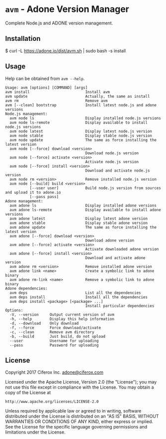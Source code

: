# `avm` - Adone Version Manager

Complete Node.js and ADONE version management.

## Installation

$ curl -L https://adone.io/dist/avm.sh | sudo bash -s install

## Usage

Help can be obtained from `avm --help`.

    Usage: avm [options] [COMMAND] [args]
    avm install                         Install avm
    avm update                          Actually, the same as install
    avm rm                              Remove avm
    avm [--clean] bootstrap             Install latest node.js and adone versions
    Node.js management:
      avm node ls                       Display installed node.js versions
      avm node ls-remote                Display available to install node.js versions
      avm node latest                   Display latest node.js version
      avm node stable                   Display stable node.js version
      avm node update                   The same as force installing the latest version
      avm node [--force] download <version>
                                        Download node.js version
      avm node [--force] activate <version>
                                        Activate node.js version
      avm node [--force] install <version>
                                        Download and activate node.js version
      avm node rm <version>             Remove installed node.js version
      avm node [--build] build <version>
               [--user user]            Build node.js version from sources and upload it to adone.io
               [--pass pass]
    Adone management:
      avm adone ls                      Display installed adone versions
      avm adone ls-remote               Display available to install adone versions
      avm adone latest                  Display latest adone version
      avm adone stable                  Display stable adone version
      avm adone update                  The same as force installing the latest version
      avm adone [--force] download <version>
                                        Download adone version
      avm adone [--force] activate <version>
                                        Activate downloaded adone version
      avm adone [--force] install <version>
                                        Download and activate adone version
      avm adone rm <version>            Remove installed adone version
      avm adone link <name>             Create a symbolic link to adone binary
      avm adone rm-link <name>          Remove a symbolic link to adone binary
    Adone dependencies:
      avm deps                          List all the dependencies
      avm deps install                  Install all the dependencies
      avm deps install <package> [<package> ...]
                                        Install particular dependencies
    Options:
      -V, --version     Output current version of avm
      -h, --help        Display this help information
      -d, --download    Only download
      -f, --force       Force download/activate
      -c, --clean       Remove avm directory
      -b, --build       Just build, do not upload
      --user            Username for uploading
      --pass            Password for uploading
      
## License

Copyright 2017 Ciferox Inc. <adone@ciferox.com>

Licensed under the Apache License, Version 2.0 (the "License");
you may not use this file except in compliance with the License.
You may obtain a copy of the License at

    http://www.apache.org/licenses/LICENSE-2.0

Unless required by applicable law or agreed to in writing, software
distributed under the License is distributed on an "AS IS" BASIS,
WITHOUT WARRANTIES OR CONDITIONS OF ANY KIND, either express or implied.
See the License for the specific language governing permissions and
limitations under the License.
